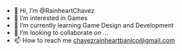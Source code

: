 - 👋 Hi, I’m @RainheartChavez
- 👀 I’m interested in Games
- 🌱 I’m currently learning Game Design and Development
- 💞️ I’m looking to collaborate on ...
- 📫 How to reach me chavezrainheartbanico@gmail.com

<!---
RainheartChavez/RainheartChavez is a ✨ special ✨ repository because its `README.md` (this file) appears on your GitHub profile.
You can click the Preview link to take a look at your changes.
--->
